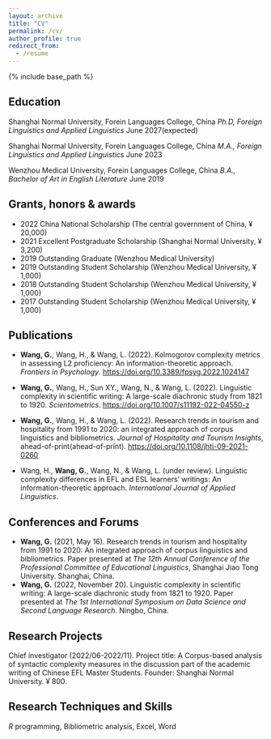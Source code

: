 ```yaml
---
layout: archive
title: "CV"
permalink: /cv/
author_profile: true
redirect_from:
  - /resume
---
```


{% include base_path %}


## Education
Shanghai Normal University, Forein Languages College, China
  *Ph.D, Foreign Linguistics and Applied Linguistics*                                                                    June 2027(expected)

Shanghai Normal University, Forein Languages College, China
  *M.A., Foreign Linguistics and Applied Linguistics*                                                                              June 2023

Wenzhou Medical University, Forein Languages College, China
  *B.A., Bachelor of Art in English Literature*                                                                                    June 2019

## Grants, honors & awards
* 2022 China National Scholarship (The central government of China, ¥ 20,000)
* 2021 Excellent Postgraduate Scholarship (Shanghai Normal University, ¥ 3,200)
* 2019 Outstanding Graduate (Wenzhou Medical University)
* 2019 Outstanding Student Scholarship (Wenzhou Medical University, ¥ 1,000)
* 2018 Outstanding Student Scholarship (Wenzhou Medical University, ¥ 1,000)
* 2017 Outstanding Student Scholarship (Wenzhou Medical University, ¥ 1,000)

## Publications
* **Wang, G.**, Wang, H., & Wang, L. (2022). Kolmogorov complexity metrics in assessing L2 proficiency: An information-theoretic approach. *Frontiers in Psychology*. https://doi.org/10.3389/fpsyg.2022.1024147

* **Wang, G.**, Wang, H., Sun XY., Wang, N., & Wang, L. (2022). Linguistic complexity in scientific writing: A large-scale diachronic study from 1821 to 1920. *Scientometrics*. https://doi.org/10.1007/s11192-022-04550-z

* **Wang, G.**, Wang, H., & Wang, L. (2022). Research trends in tourism and hospitality from 1991 to 2020: an integrated approach of corpus linguistics and bibliometrics. *Journal of Hospitality and Tourism Insights*, ahead-of-print(ahead-of-print). https://doi.org/10.1108/jhti-09-2021-0260

* Wang, H., **Wang, G.**, Wang, N., & Wang, L. (under review). Linguistic complexity differences in EFL and ESL learners’ writings: An information-theoretic approach. *International Journal of Applied Linguistics*. 

## **Conferences and Forums**

+ **Wang, G.** (2021, May 16). Research trends in tourism and hospitality from 1991 to 2020: An integrated approach of corpus linguistics and bibliometrics. Paper presented at *The 12th Annual Conference of the Professional Committee of Educational Linguistics*, Shanghai Jiao Tong University. Shanghai, China.
+ **Wang, G.** (2022, November 20). Linguistic complexity in scientific writing: A large-scale diachronic study from 1821 to 1920. Paper presented at *The 1st International Symposium on Data Science and Second Language Research*. Ningbo, China.

## Research Projects

Chief investigator (2022/06-2022/11). Project title: A Corpus-based analysis of syntactic complexity measures in the discussion part of the academic writing of Chinese EFL Master Students. Founder: Shanghai Normal University. ¥ 800. 

## Research Techniques and Skills
*R* programming, Bibliometric analysis, Excel, Word


